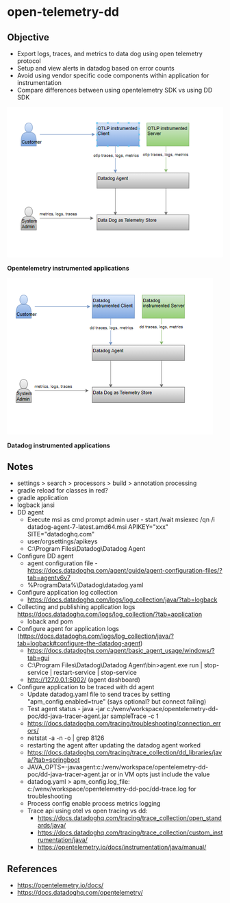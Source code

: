 # open-telemetry-dd

## Objective
- Export logs, traces, and metrics to data dog using open telemetry protocol
- Setup and view alerts in datadog based on error counts
- Avoid using vendor specific code components within application for instrumentation
- Compare differences between using opentelemetry SDK vs using DD SDK

![otlp.png](otlp.png)

**Opentelemetry instrumented applications**

![dd.png](dd.png)

**Datadog instrumented applications**

## Notes
- settings > search > processors > build > annotation processing
- gradle reload for classes in red?
- gradle application
- logback jansi
- DD agent
  - Execute msi as cmd prompt admin user - start /wait msiexec /qn /i datadog-agent-7-latest.amd64.msi APIKEY="xxx" SITE="datadoghq.com"
  - user/orgsettings/apikeys
  - C:\Program Files\Datadog\Datadog Agent
- Configure DD agent
  - agent configuration file - https://docs.datadoghq.com/agent/guide/agent-configuration-files/?tab=agentv6v7
  - %ProgramData%\Datadog\datadog.yaml
- Configure application log collection
  - https://docs.datadoghq.com/logs/log_collection/java/?tab=logback
- Collecting and publishing application logs https://docs.datadoghq.com/logs/log_collection/?tab=application
  - loback and pom
- Configure agent for application logs (https://docs.datadoghq.com/logs/log_collection/java/?tab=logback#configure-the-datadog-agent)
  - https://docs.datadoghq.com/agent/basic_agent_usage/windows/?tab=gui
  - C:\Program Files\Datadog\Datadog Agent\bin>agent.exe run | stop-service | restart-service | stop-service
  - http://127.0.0.1:5002/ (agent dashboard)
- Configure application to be traced with dd agent
  - Update datadog.yaml file to send traces by setting "apm_config.enabled=true" (says optional? but connect failing)
  - Test agent status - java -jar c:/wenv/workspace/opentelemetry-dd-poc/dd-java-tracer-agent.jar sampleTrace -c 1
  - https://docs.datadoghq.com/tracing/troubleshooting/connection_errors/
  - netstat -a -n -o | grep 8126
  - restarting the agent after updating the datadog agent worked
  - https://docs.datadoghq.com/tracing/trace_collection/dd_libraries/java/?tab=springboot
  - JAVA_OPTS=-javaagent:c:/wenv/workspace/opentelemetry-dd-poc/dd-java-tracer-agent.jar or in VM opts just include the value
  - datadog.yaml > apm_config.log_file: c:/wenv/workspace/opentelemetry-dd-poc/dd-trace.log for troubleshooting
  - Process config enable process metrics logging
  - Trace api using otel vs open tracing vs dd:
    - https://docs.datadoghq.com/tracing/trace_collection/open_standards/java/
    - https://docs.datadoghq.com/tracing/trace_collection/custom_instrumentation/java/
    - https://opentelemetry.io/docs/instrumentation/java/manual/

## References
- https://opentelemetry.io/docs/
- https://docs.datadoghq.com/opentelemetry/